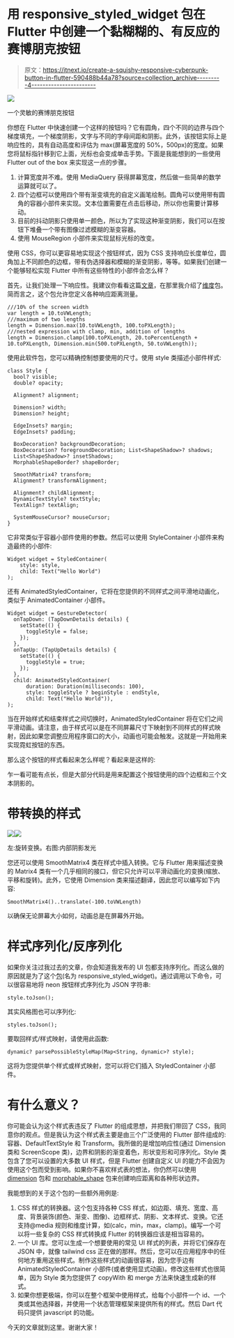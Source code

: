 # 用 responsive_styled_widget 包在 Flutter 中创建一个黏糊糊的、有反应的赛博朋克按钮

> 原文：<https://itnext.io/create-a-squishy-responsive-cyberpunk-button-in-flutter-590488b44a78?source=collection_archive---------4----------------------->

![](img/d12337119967f3c1594bb3e4ec3c9e4d.png)

一个灵敏的赛博朋克按钮

你想在 Flutter 中快速创建一个这样的按钮吗？它有圆角，四个不同的边界与四个梯度填充，一个梯度阴影，文字与不同的字母间距和阴影。此外，该按钮实际上是响应性的，具有自动高度和评估为 max(屏幕宽度的 50%，500px)的宽度。如果您将鼠标指针移到它上面，光标也会变成单击手势。下面是我能想到的一些使用 Flutter out of the box 来实现这一点的步骤。

1.  计算宽度并不难。使用 MediaQuery 获得屏幕宽度，然后做一些简单的数学运算就可以了。
2.  四个边框可以使用四个带有渐变填充的自定义画笔绘制。圆角可以使用带有圆角的容器小部件来实现。文本位置需要在点击后移动，所以你也需要计算移动。
3.  目前的抖动阴影只使用单一颜色，所以为了实现这种渐变阴影，我们可以在按钮下堆叠一个带有图像过滤模糊的渐变容器。
4.  使用 MouseRegion 小部件来实现鼠标光标的改变。

使用 CSS，你可以更容易地实现这个按钮样式，因为 CSS 支持响应长度单位，圆角加上不同颜色的边框，带有伪选择器和模糊的渐变阴影，等等。如果我们创建一个能够轻松实现 Flutter 中所有这些特性的小部件会怎么样？

首先，让我们处理一下响应性。我建议你看看这篇[文章](https://kevinvan.medium.com/dimension-a-css-inspired-distance-calculating-package-for-flutter-e0604f62e707)，在那里我介绍了[维度](https://pub.dev/packages/dimension)包。简而言之，这个包允许您定义各种响应距离测量。

```
///10% of the screen width
var length = 10.toVWLength;
///maximum of two lengths
length = Dimension.max(10.toVWLength, 100.toPXLength);
///nested expression with clamp, min, addition of lengths
length = Dimension.clamp(100.toPXLength, 20.toPercentLength + 10.toPXLength, Dimension.min(500.toPXLength, 50.toVWLength));
```

使用此软件包，您可以精确控制想要使用的尺寸。使用 style 类描述小部件样式:

```
class Style {
  bool? visible;
  double? opacity;

  Alignment? alignment;

  Dimension? width;
  Dimension? height;

  EdgeInsets? margin;
  EdgeInsets? padding;

  BoxDecoration? backgroundDecoration;
  BoxDecoration? foregroundDecoration; List<ShapeShadow>? shadows;
  List<ShapeShadow>? insetShadows;
  MorphableShapeBorder? shapeBorder;

  SmoothMatrix4? transform;
  Alignment? transformAlignment;

  Alignment? childAlignment;
  DynamicTextStyle? textStyle;
  TextAlign? textAlign;

  SystemMouseCursor? mouseCursor;
}
```

它非常类似于容器小部件使用的参数。然后可以使用 StyleContainer 小部件来构造最终的小部件:

```
Widget widget = StyledContainer(
    style: style,
    child: Text("Hello World")
);
```

还有 AnimatedStyledContainer，它将在您提供的不同样式之间平滑地动画化，类似于 AnimatedContainer 小部件。

```
Widget widget = GestureDetector(
  onTapDown: (TapDownDetails details) {
    setState(() {
      toggleStyle = false;
    });
  },
  onTapUp: (TapUpDetails details) {
    setState(() {
      toggleStyle = true;
    });
  },
  child: AnimatedStyledContainer(
      duration: Duration(milliseconds: 100),
      style: toggleStyle ? beginStyle : endStyle,
      child: Text("Hello World")),
);
```

当在开始样式和结束样式之间切换时，AnimatedStyledContainer 将在它们之间平滑动画。请注意，由于样式可以是在不同屏幕尺寸下映射到不同样式的样式映射，因此如果您调整应用程序窗口的大小，动画也可能会触发。这就是一开始用来实现霓虹按钮的东西。

那么这个按钮的样式看起来怎么样呢？看起来是这样的:

乍一看可能有点长，但是大部分代码是用来配置这个按钮使用的四个边框和三个文本阴影的。

# 带转换的样式

![](img/ee4f6e8abe955b7ba07908fa10991bc5.png)![](img/4fd037be1ee16eb696c4a9d3d4ca4d3d.png)

左:旋转变换。右图:内部阴影发光

您还可以使用 SmoothMatrix4 类在样式中插入转换。它与 Flutter 用来描述变换的 Matrix4 类有一个几乎相同的接口，但它只允许可以平滑动画化的变换(缩放、平移和旋转)。此外，它使用 Dimension 类来描述翻译，因此您可以编写如下内容:

```
SmoothMatrix4()..translate(-100.toVWLength)
```

以确保无论屏幕大小如何，动画总是在屏幕外开始。

# 样式序列化/反序列化

如果你关注过我过去的文章，你会知道我发布的 UI 包都支持序列化。而这么做的原因就是为了这个[包](http://responsive_styled_widget)(名为 responsive_styled_widget)。通过调用以下命令，可以很容易地将 neon 按钮样式序列化为 JSON 字符串:

```
style.toJson();
```

其实风格图也可以序列化:

```
styles.toJson();
```

要取回样式/样式映射，请使用此函数:

```
dynamic? parsePossibleStyleMap(Map<String, dynamic>? style);
```

这将为您提供单个样式或样式映射，您可以将它们插入 StyledContainer 小部件。

# 有什么意义？

你可能会认为这个样式表违反了 Flutter 的组成思想，并把我们带回了 CSS，我同意你的观点。但是我认为这个样式表主要是由三个广泛使用的 Flutter 部件组成的:容器、DefaultTextStyle 和 Transform。我所做的是增加响应性(通过 Dimension 类和 ScreenScope 类)，边界和阴影的渐变着色，形状变形和可序列化。Style 类包含了您可以设置的大多数 UI 样式，但是 Flutter 创建自定义 UI 的能力不会因为使用这个包而受到影响。如果你不喜欢样式表的想法，你仍然可以使用 [dimension](https://pub.dev/packages/dimension) 包和 [morphable_shape](https://pub.dev/packages/morphable_shape) 包来创建响应距离和各种形状边界。

我能想到的关于这个包的一些额外用例是:

1.  CSS 样式的转换器。这个包支持各种 CSS 样式，如边距、填充、宽度、高度、背景装饰(颜色、渐变、图像)、边框样式、阴影、文本样式、变换。它还支持@media 规则和维度计算，如(calc，min，max，clamp)。编写一个可以将一些复杂的 CSS 样式转换成 Flutter 的转换器应该是相当容易的。
2.  一个 UI 库。您可以生成一个想要使用的常见 UI 样式的列表，并将它们保存在 JSON 中，就像 tailwind css 正在做的那样。然后，您可以在应用程序中的任何地方重用这些样式。制作这些样式的动画很容易，因为您手边有 AnimatedStyledContainer 小部件(或者使用显式动画)。修改这些样式也很简单，因为 Style 类为您提供了 copyWith 和 merge 方法来快速生成新的样式。
3.  如果你想更极端，你可以在整个框架中使用样式，给每个小部件一个 id、一个类或其他选择器，并使用一个状态管理框架来提供所有的样式。然后 Dart 代码只提供 javascript 的功能。

今天的文章就到这里。谢谢大家！